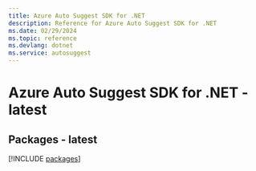 ```yaml
---
title: Azure Auto Suggest SDK for .NET
description: Reference for Azure Auto Suggest SDK for .NET
ms.date: 02/29/2024
ms.topic: reference
ms.devlang: dotnet
ms.service: autosuggest
---
```

# Azure Auto Suggest SDK for .NET - latest
## Packages - latest
[!INCLUDE [packages](auto-suggest-index.md)]